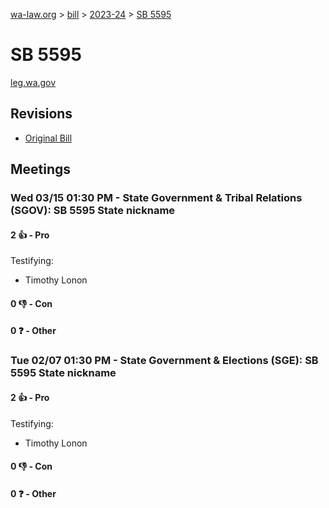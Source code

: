 [wa-law.org](/) > [bill](/bill/) > [2023-24](/bill/2023-24/) > [SB 5595](/bill/2023-24/sb/5595/)

# SB 5595
[leg.wa.gov](https://app.leg.wa.gov/billsummary?BillNumber=5595&Year=2023&Initiative=false)

## Revisions
* [Original Bill](1/)

## Meetings
### Wed 03/15 01:30 PM - State Government & Tribal Relations (SGOV): SB 5595 State nickname
#### 2 👍 - Pro
Testifying:
* Timothy Lonon

#### 0 👎 - Con

#### 0 ❓ - Other

### Tue 02/07 01:30 PM - State Government & Elections (SGE): SB 5595 State nickname
#### 2 👍 - Pro
Testifying:
* Timothy Lonon

#### 0 👎 - Con

#### 0 ❓ - Other
